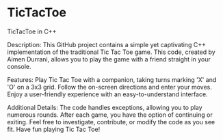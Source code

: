 # TicTacToe
TicTacToe in C++

Description:
This GitHub project contains a simple yet captivating C++ implementation of the traditional Tic Tac Toe game. This code, created by Aimen Durrani, allows you to play the game with a friend straight in your console.

Features:
Play Tic Tac Toe with a companion, taking turns marking 'X' and 'O' on a 3x3 grid.
Follow the on-screen directions and enter your moves.
Enjoy a user-friendly experience with an easy-to-understand interface.

Additional Details:
The code handles exceptions, allowing you to play numerous rounds.
After each game, you have the option of continuing or exiting.
Feel free to investigate, contribute, or modify the code as you see fit. Have fun playing Tic Tac Toe!



